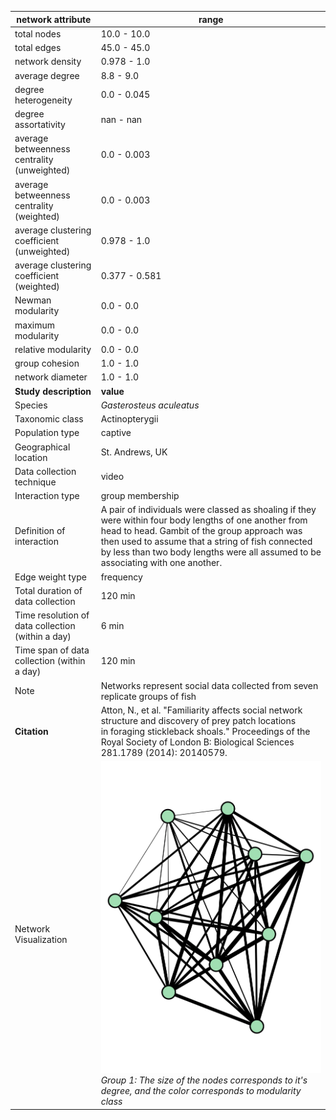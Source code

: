 network attribute|range
---|---
total nodes|10.0 - 10.0
total edges|45.0 - 45.0
network density|0.978 - 1.0
average degree|8.8 - 9.0
degree heterogeneity|0.0 - 0.045
degree assortativity|nan - nan
average betweenness centrality (unweighted)|0.0 - 0.003
average betweenness centrality (weighted)|0.0 - 0.003
average clustering coefficient (unweighted)|0.978 - 1.0
average clustering coefficient (weighted)|0.377 - 0.581
Newman modularity|0.0 - 0.0
maximum modularity|0.0 - 0.0
relative modularity|0.0 - 0.0
group cohesion|1.0 - 1.0
network diameter|1.0 - 1.0
**Study description**|**value**
Species|*Gasterosteus aculeatus*
Taxonomic class|Actinopterygii
Population type|captive
Geographical location|St. Andrews, UK
Data collection technique|video
Interaction type|group membership
Definition of interaction|A pair of individuals were classed as shoaling if they were within four body lengths of one another from head to head. Gambit of the group approach was then used to assume that a string of fish connected by less than two body lengths were all assumed to be associating with one another.
Edge weight type|frequency
Total duration of data collection|120 min
Time resolution of data collection (within a day)|6 min
Time span of data collection (within a day)|120 min
Note|Networks represent social data collected from seven replicate groups of fish
**Citation** | Atton, N., et al. "Familiarity affects social network <br> structure and discovery of prey patch locations <br> in foraging stickleback shoals." Proceedings of the <br> Royal Society of London B: Biological Sciences <br> 281.1789 (2014): 20140579.
Network Visualization | ![Network Image](/Networks/Visualization/final_stickleback_atton_group_1.png)*Group 1: The size of the nodes corresponds to it's degree, and the color corresponds to modularity class*
